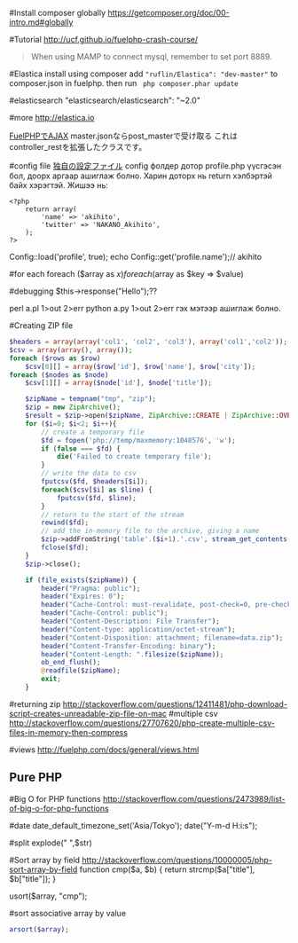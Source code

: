 #Install composer globally
https://getcomposer.org/doc/00-intro.md#globally

#Tutorial
http://ucf.github.io/fuelphp-crash-course/
> When using MAMP to connect mysql, remember to set port 8889.

#Elastica
install using composer
add ```"ruflin/Elastica": "dev-master"``` to composer.json in fuelphp.
then run ``` php composer.phar update```

#elasticsearch
"elasticsearch/elasticsearch": "~2.0"

#more
http://elastica.io

[FuelPHPでAJAX](http://atmarkplant-dj.blogspot.jp/2012/10/fuel-php-ajax.html)
master.jsonならpost_masterで受け取る
これはcontroller_restを拡張したクラスです。

#config file
[独自の設定ファイル](http://ackintosh.github.io/blog/2013/04/29/custom-configuration-file-for-fuelphp/)
config фолдер дотор profile.php үүсгэсэн бол, доорх аргаар ашиглаж болно. Харин доторх нь return хэлбэртэй байх хэрэгтэй.
Жишээ нь: 
```
<?php 
	return array(
    	'name' => 'akihito',
    	'twitter' => 'NAKANO_Akihito',
    );
?>
```

Config::load('profile', true);
echo Config::get('profile.name');// akihito

#for each
foreach ($array as $x)
foreach ($array as $key => $value)

#debugging
$this->response("Hello");??

perl a.pl 1>out 2>err
python a.py 1>out 2>err
гэх мэтээр ашиглаж болно.


#Creating ZIP file

```php
$headers = array(array('col1', 'col2', 'col3'), array('col1','col2'));
$csv = array(array(), array());
foreach ($rows as $row)
	$csv[0][] = array($row['id'], $row['name'], $row['city']);
foreach ($nodes as $node)
	$csv[1][] = array($node['id'], $node['title']);

	$zipName = tempnam("tmp", "zip");
	$zip = new ZipArchive();
	$result = $zip->open($zipName, ZipArchive::CREATE | ZipArchive::OVERWRITE);
	for ($i=0; $i<2; $i++){
		// create a temporary file
		$fd = fopen('php://temp/maxmemory:1048576', 'w');
		if (false === $fd) {
			die('Failed to create temporary file');
		}
		// write the data to csv
		fputcsv($fd, $headers[$i]);
		foreach($csv[$i] as $line) {
			fputcsv($fd, $line);
		}
		// return to the start of the stream
		rewind($fd);
		// add the in-memory file to the archive, giving a name
		$zip->addFromString('table'.($i+1).'.csv', stream_get_contents($fd) ) or die ("ERROR: Could not add file:".$i);
		fclose($fd);
	}
	$zip->close();

	if (file_exists($zipName)) {
		header("Pragma: public");
		header("Expires: 0");
		header("Cache-Control: must-revalidate, post-check=0, pre-check=0");
		header("Cache-Control: public");
		header("Content-Description: File Transfer");
		header("Content-type: application/octet-stream");
		header("Content-Disposition: attachment; filename=data.zip");
		header("Content-Transfer-Encoding: binary");
		header("Content-Length: ".filesize($zipName));
		ob_end_flush();
		@readfile($zipName);
		exit;
	}
```

#returning zip
http://stackoverflow.com/questions/12411481/php-download-script-creates-unreadable-zip-file-on-mac
#multiple csv
http://stackoverflow.com/questions/27707620/php-create-multiple-csv-files-in-memory-then-compress

#views
http://fuelphp.com/docs/general/views.html

Pure PHP
----------

#Big O for PHP functions
http://stackoverflow.com/questions/2473989/list-of-big-o-for-php-functions

#date
date_default_timezone_set('Asia/Tokyo');
date("Y-m-d H:i:s");

#split
explode(" ",$str)

#Sort array by field
http://stackoverflow.com/questions/10000005/php-sort-array-by-field
function cmp($a, $b)
{
    return strcmp($a["title"], $b["title"]);
}

usort($array, "cmp");

#sort associative array by value
```php
arsort($array);
```
